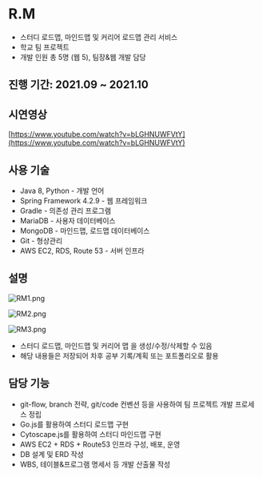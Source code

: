 # R.M


- 스터디 로드맵, 마인드맵 및 커리어 로드맵 관리 서비스
- 학교 팀 프로젝트
- 개발 인원 총 5명 (웹 5), 팀장&웹 개발 담당

## 진행 기간: 2021.09 ~ 2021.10

## 시연영상

[https://www.youtube.com/watch?v=bLGHNUWFVtY](https://www.youtube.com/watch?v=bLGHNUWFVtY)

## 사용 기술

- Java 8, Python - 개발 언어
- Spring Framework 4.2.9 - 웹 프레임워크
- Gradle - 의존성 관리 프로그램
- MariaDB - 사용자 데이터베이스
- MongoDB - 마인드맵, 로드맵 데이터베이스
- Git - 형상관리
- AWS EC2, RDS, Route 53 - 서버 인프라

## 설명


![RM1.png](https://user-images.githubusercontent.com/64997244/183344218-4623ccf1-4d29-4725-9b7e-70f04ad5da86.png)

![RM2.png](https://user-images.githubusercontent.com/64997244/183344221-cd616b55-0038-4476-986d-8db5c471462d.png)

![RM3.png](https://user-images.githubusercontent.com/64997244/183344222-62811677-3928-4afe-af2b-e2286f26e40e.png)

- 스터디 로드맵, 마인드맵 및 커리어 맵 을 생성/수정/삭제할 수 있음
- 해당 내용들은 저장되어 차후 공부 기록/계획 또는 포트폴리오로 활용

## 담당 기능

- git-flow, branch 전략, git/code 컨벤션 등을 사용하여 팀 프로젝트 개발 프로세스 정립
- Go.js를 활용하여 스터디 로드맵 구현
- Cytoscape.js를 활용하여 스터디 마인드맵 구현
- AWS EC2 + RDS + Route53 인프라 구성, 배포, 운영
- DB 설계 및 ERD 작성
- WBS, 테이블&프로그램 명세서 등 개발 산출물 작성
